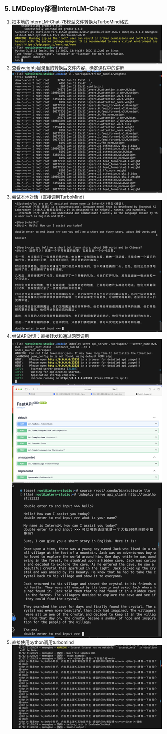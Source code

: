 ## 5. LMDeploy部署InternLM-Chat-7B

1. 把本地的InternLM-Chat-7B模型文件转换为TurboMind格式
   ![avatar](pic/21.png)
2. 查看weights目录里的转换后文件内容，确定课程中的讲解
   ![avatar](pic/22.png)
3. 尝试本地对话（直接调用TurboMind）
   ![avatar](pic/23.png)
4. 尝试API对话：直接转发和通过网页调用
   ![avatar](pic/24.png)
   ![avatar](pic/25.png)
   ![avatar](pic/26.png)
6. 直接使用python调用turbomind
   ![avatar](pic/18.png)
